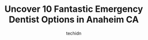 ---
layout: ampstory
image: https://i0.wp.com/www.depkes.org/wp-content/uploads/2023/06/emergency-dentist-0-in-anaheim-ca-1685834947.jpeg?resize=640,853
author: techidn
featured: false
description: Discover the impressive array of Emergency Dentist options in Anaheim CA, where you can find 10 of the largest Emergency Dentist establishments in the area. From renowned classics to hidden 
title: Uncover 10 Fantastic Emergency Dentist Options in Anaheim CA
cover:
   title: Uncover 10 Fantastic Emergency Dentist Options in Anaheim CA
   subtitle: Rickpate
   background: https://www.depkes.org/wp-content/uploads/2023/06/emergency-dentist-0-in-anaheim-ca-1685834947.jpeg

pages: 
 - layout: thirds
   top: <h1>#1 7 Day Dental</h1>
   bottom: "<p>I went there today for an extraction consultation and Ill also eventually need an implant. They were very nice and courteous and efficient. They gave me detailed infor</p>"
   background: https://www.depkes.org/wp-content/uploads/2023/06/emergency-dentist-1-in-anaheim-ca-1685834947.jpeg
   backgroundblur: true
 - layout: thirds
   top: <h1>#2 Anaheim Dentist</h1>
   bottom: "<p>I called as an out of town emergency. They took me in as a walking same day. Even though if took about 3.5 to 4 hrs to get everything done; they were patient with me unde</p>"
   background: https://www.depkes.org/wp-content/uploads/2023/06/emergency-dentist-2-in-anaheim-ca-1685834948.jpeg
   cta:
      link: https://www.depkes.org/blog/uncover-10-fantastic-emergency-dentist-options-in-anaheim-ca/
      text: Uncover 10 Fantastic Emergency Dentist Options in Anaheim CA
 - layout: thirds
   top: <h1>#3 SMILEE DENTAL</h1>
   bottom: "<p>1686 W Katella Ave, Anaheim, CA 92802, United States</p>"
   background: https://www.depkes.org/wp-content/uploads/2023/06/emergency-dentist-3-in-anaheim-ca-1685834948.jpeg
   cta:
      link: https://www.depkes.org/blog/uncover-10-fantastic-emergency-dentist-options-in-anaheim-ca/
      text: Uncover 10 Fantastic Emergency Dentist Options in Anaheim CA
 - layout: thirds
   top: <h1>#4 Westport Dental</h1>
   bottom: "<p>420 S State College Blvd, Anaheim, CA 92806, United States</p>"
   background: https://images.unsplash.com/photo-1484589065579-248aad0d8b13?ixlib=rb-4.0.3&ixid=MnwxMjA3fDB8MHxwaG90by1wYWdlfHx8fGVufDB8fHx8&auto=format&fit=crop&w=640&h=853&q=80
   cta:
      link: https://www.depkes.org/blog/uncover-10-fantastic-emergency-dentist-options-in-anaheim-ca/
      text: Uncover 10 Fantastic Emergency Dentist Options in Anaheim CA
 - layout: thirds
   top: <h1>#5 MySmile Dental Care</h1>
   bottom: "<p>5568 E Santa Ana Canyon Rd, Anaheim, CA 92807, United States</p>"
   background: https://plus.unsplash.com/premium_photo-1664640458616-3c74f8cb4589?ixlib=rb-4.0.3&ixid=MnwxMjA3fDB8MHxwaG90by1wYWdlfHx8fGVufDB8fHx8&auto=format&fit=crop&w=640&h=853&q=80
   cta:
      link: https://www.depkes.org/blog/uncover-10-fantastic-emergency-dentist-options-in-anaheim-ca/
      text: Uncover 10 Fantastic Emergency Dentist Options in Anaheim CA
 - layout: thirds
   top: <h1>#6 Beach Dental Care | Anaheim Dentist</h1>
   bottom: "<p>2940 W Lincoln Ave, Anaheim, CA 92801, United States</p>"
   background: https://images.unsplash.com/photo-1489648022186-8f49310909a0?ixlib=rb-4.0.3&ixid=MnwxMjA3fDB8MHxwaG90by1wYWdlfHx8fGVufDB8fHx8&auto=format&fit=crop&w=640&h=853&q=80
   cta:
      link: https://www.depkes.org/blog/uncover-10-fantastic-emergency-dentist-options-in-anaheim-ca/
      text: Uncover 10 Fantastic Emergency Dentist Options in Anaheim CA
 - layout: thirds
   top: <h1>#7 My Dentist Anaheim</h1>
   bottom: "<p>853 N Harbor Blvd, Anaheim, CA 92805, United States</p>"
   background: https://images.unsplash.com/photo-1591393223703-56fe1347ac62?ixlib=rb-4.0.3&ixid=MnwxMjA3fDB8MHxwaG90by1wYWdlfHx8fGVufDB8fHx8&auto=format&fit=crop&w=640&h=853&q=80
   cta:
      link: https://www.depkes.org/blog/uncover-10-fantastic-emergency-dentist-options-in-anaheim-ca/
      text: Uncover 10 Fantastic Emergency Dentist Options in Anaheim CA
 - layout: thirds
   middle: Continue reading...
   background: https://images.unsplash.com/photo-1618556658017-fd9c732d1360?ixlib=rb-4.0.3&ixid=MnwxMjA3fDB8MHxwaG90by1wYWdlfHx8fGVufDB8fHx8&auto=format&fit=crop&w=640&h=853&q=80
   cta:
      link: https://www.depkes.org/blog/uncover-10-fantastic-emergency-dentist-options-in-anaheim-ca/
      text: Uncover 10 Fantastic Emergency Dentist Options in Anaheim CA
      
---